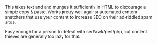 This takes text and and munges it sufficiently in HTML to discourage a simple
copy & paste. Works pretty well against automated content snatchers that
use your content to increase SEO on their ad-riddled spam sites.

Easy enough for a person to defeat with sed/awk/perl/php, but content
thieves are generally too lazy for that.
